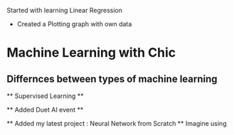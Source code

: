 Started with learning Linear Regression
  - Created a Plotting graph with own data
# Machine Learning with Chic

## Differnces between types of machine learning

** Supervised Learning ** 

** Added Duet AI event **

** Added my latest project : Neural Network from Scratch **
Imagine using 